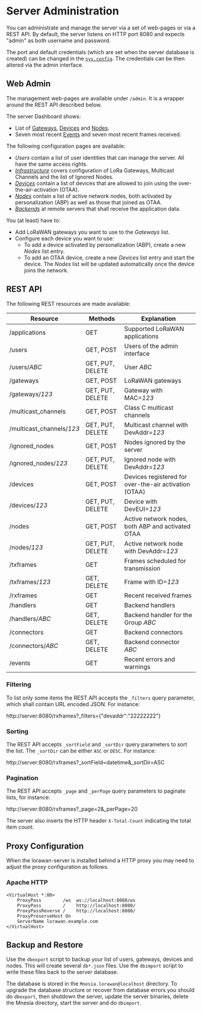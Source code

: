 # Server Administration

You can administrate and manage the server via a set of web-pages or via a REST API.
By default, the server listens on HTTP port 8080 and expects "admin" as both username and password.

The port and default credentials (which are set when the server database is created)
can be changed in the [`sys.config`](../lorawan_server.config). The credentials can
be then altered via the admin interface.


## Web Admin

The management web-pages are available under `/admin`. It is a wrapper around
the REST API described below.

The server Dashboard shows:
 * List of [Gateways](Infrastructure.md), [Devices](Devices.md) and
   [Nodes](Nodes.md).
 * Seven most recent [Events](Events.md) and seven most recent frames received.

The following configuration pages are available:
 * *Users* contain a list of user identities that can manage the server. All
   have the same access rights.
 * [*Infrastructure*](Infrastructure.md) covers configuration of LoRa Gateways,
   Multicast Channels and the list of Ignored Nodes.
 * [*Devices*](Devices.md) contain a list of devices that are allowed to join
   using the over-the-air-activation (OTAA).
 * [*Nodes*](Nodes.md) contain a list of active network nodes, both
   activated by personalization (ABP) as well as those that joined as OTAA.
 * [*Backends*](Backends.md) at remote servers that shall receive the
   application data.

You (at least) have to:
 * Add LoRaWAN gateways you want to use to the *Gateways* list.
 * Configure each device you want to use:
   * To add a device activated by personalization (ABP), create a new *Nodes* list entry.
   * To add an OTAA device, create a new *Devices* list entry and start the device.
     The *Nodes* list will be updated automatically once the device joins the network.


## REST API

The following REST resources are made available:

  Resource                  | Methods          | Explanation
 ---------------------------|------------------| ------------------------------------------------
  /applications             | GET              | Supported LoRaWAN applications
  /users                    | GET, POST        | Users of the admin interface
  /users/*ABC*              | GET, PUT, DELETE | User *ABC*
  /gateways                 | GET, POST        | LoRaWAN gateways
  /gateways/*123*           | GET, PUT, DELETE | Gateway with MAC=*123*
  /multicast_channels       | GET, POST        | Class C multicast channels
  /multicast_channels/*123* | GET, PUT, DELETE | Multicast channel with DevAddr=*123*
  /ignored_nodes            | GET, POST        | Nodes ignored by the server
  /ignored_nodes/*123*      | GET, PUT, DELETE | Ignored node with DevAddr=*123*
  /devices                  | GET, POST        | Devices registered for over-the-air activation (OTAA)
  /devices/*123*            | GET, PUT, DELETE | Device with DevEUI=*123*
  /nodes                    | GET, POST        | Active network nodes, both ABP and activated OTAA
  /nodes/*123*              | GET, PUT, DELETE | Active network node with DevAddr=*123*
  /txframes                 | GET              | Frames scheduled for transmission
  /txframes/*123*           | GET, DELETE      | Frame with ID=*123*
  /rxframes                 | GET              | Recent received frames
  /handlers                 | GET              | Backend handlers
  /handlers/*ABC*           | GET, DELETE      | Backend handler for the Group *ABC*
  /connectors               | GET              | Backend connectors
  /connectors/*ABC*         | GET, DELETE      | Backend connector *ABC*
  /events                   | GET              | Recent errors and warnings

### Filtering

To list only some items the REST API accepts the `_filters` query parameter, which
shall contain URL encoded JSON. For instance:

http://server:8080/rxframes?_filters={"devaddr":"22222222"}

### Sorting
The REST API accepts `_sortField` and `_sortDir` query parameters to sort the list. The
`_sortDir` can be either `ASC` or `DESC`. For instance:

http://server:8080/rxframes?_sortField=datetime&_sortDir=ASC

### Pagination
The REST API accepts `_page` and `_perPage` query parameters to paginate lists,
for instance:

http://server:8080/rxframes?_page=2&_perPage=20

The server also inserts the HTTP header `X-Total-Count` indicating the total item count.


## Proxy Configuration

When the lorawan-server is installed behind a HTTP proxy you may need to adjust
the proxy configuration as follows.

### Apache HTTP

```ApacheConf
<VirtualHost *:80>
    ProxyPass        /ws  ws://localhost:8080/ws
    ProxyPass        /    http://localhost:8080/
    ProxyPassReverse /    http://localhost:8080/
    ProxyPreserveHost On
    ServerName lorawan.example.com
</VirtualHost>
```


## Backup and Restore

Use the `dbexport` script to backup your list of users, gateways, devices and nodes.
This will create several `db*.json` files. Use the `dbimport` script to write these
files back to the server database.

The database is stored in the `Mnesia.lorawan@localhost` directory. To upgrade
the database structure or recover from database errors you should do `dbexport`,
then shutdown the server, update the server binaries, delete the Mnesia directory,
start the server and do `dbimport`.
